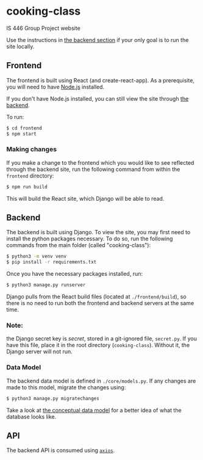 # cooking-class
IS 446 Group Project website

Use the instructions in [the backend section](#backend) if your only goal is to run the site locally.


## Frontend
The frontend is built using React (and create-react-app). As a prerequisite, you will need to have [Node.js](https://nodejs.org/en/) installed.

If you don't have Node.js installed, you can still view the site through [the backend](#backend).

To run:
```bash
$ cd frontend
$ npm start
```

### Making changes
If you make a change to the frontend which you would like to see reflected through the backend site, run the following command from within the ``frontend`` directory:
```bash
$ npm run build
```

This will build the React site, which Django will be able to read.

## Backend
The backend is built using Django. To view the site, you may first need to install the python packages necessary. To do so, run the following commands from the main folder (called "cooking-class"):
```bash
$ python3 -m venv venv
$ pip install -r requirements.txt
```

Once you have the necessary packages installed, run:
```bash
$ python3 manage.py runserver
```

Django pulls from the React build files (located at ``./frontend/build``), so there is no need to run both the frontend and backend servers at the same time.

### **Note**: 
the Django secret key is _secret_, stored in a git-ignored file, ``secret.py``. If you have this file, place it in the root directory (``cooking-class``). Without it, the Django server will not run.

### Data Model
The backend data model is defined in ``./core/models.py``. If any changes are made to this model, migrate the changes using:
```bash
$ python3 manage.py migratechanges
```

Take a look at [the conceptual data model](./info/Cooking%20Class%20Conceptual%20Data%20Model.pdf) for a better idea of what the database looks like.

## API
The backend API is consumed using [``axios``](https://axios-http.com/). 